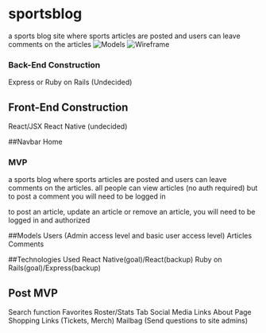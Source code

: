 # sportsblog
a sports blog site where sports articles are posted and users can leave comments on the articles
![Models](models.png)
![Wireframe](wireframe.png)
### Back-End Construction
Express or Ruby on Rails (Undecided)

## Front-End Construction
React/JSX
React Native (undecided)

##Navbar
Home

### MVP
a sports blog where sports articles are posted and users can leave comments on the articles.
all people can view articles (no auth required)
but to post a comment you will need to be logged in

to post an article, update an article or remove an article, you will need to be logged in and authorized


##Models
Users (Admin access level and basic user access level)
Articles
Comments

##Technologies Used
React Native(goal)/React(backup)
Ruby on Rails(goal)/Express(backup)

## Post MVP
Search function
Favorites
Roster/Stats Tab
Social Media Links
About Page
Shopping Links (Tickets, Merch)
Mailbag (Send questions to site admins)
